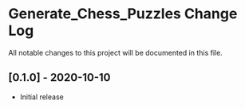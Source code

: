# Generate_Chess_Puzzles  Change Log

All notable changes to this project will be documented in this file.

## [0.1.0] - 2020-10-10
- Initial release


